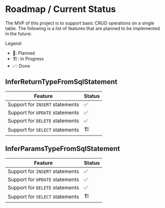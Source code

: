# Roadmap / Current Status

The MVP of this project is to support basic CRUD operations on a single table. The following is a list of features that are planned to be implemented in the future:

Legend:

- 📝: Planned
- 🏗️: In Progress
- ✅: Done

## InferReturnTypeFromSqlStatement

| Feature                         | Status |
| ------------------------------- | ------ |
| Support for `INSERT` statements | ✅     |
| Support for `UPDATE` statements | ✅     |
| Support for `DELETE` statements | ✅     |
| Support for `SELECT` statements | 🏗️     |

## InferParamsTypeFromSqlStatement

| Feature                         | Status |
| ------------------------------- | ------ |
| Support for `INSERT` statements | ✅     |
| Support for `UPDATE` statements | ✅     |
| Support for `DELETE` statements | ✅     |
| Support for `SELECT` statements | 🏗️     |
